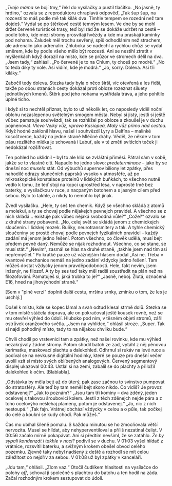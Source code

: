 <!-- 30. 6. 2041, neděle -->

„_Tvoje máma_ se bojí tmy,“ řekl do vysílačky a pustil tlačítko.
„No jasně, ty hrdino,“ ozvala se z reproduktoru chraplavá odpověď, „Tak šup šup, na rozcestí to máš podle mě tak kilák dva. Tímhle tempem se rozední než tam dojdeš.“
Vydal se po štěrkové cestě temným lesem. Ve dne by se mohl držet červené turistické trasy, teď byl rád že se dokáže udržet na cestě – podle toho, kde mezi stromy prosvítají hvězdy a kde mu praskají kamínky pod nohama. Žaludek měl trochu sevřený, spíš odhodláním než strachem, ale adrenalin jako adrenalin. Zhluboka se nadechl a rychlou chůzí se vydal směrem, kde by podle všeho mělo být rozcestí. Ani se nestihl ztratit v myšlenkách když dorazil na místo, kde se průzor ve stromech dělil na dva. „Jsem tady,“ zahlásil.
„Po červené je to na Chlum, ty chceš po modré.“
„No to teda díky ty vole. Asi vidím, kde je modrá.“
„Jo, sorry. Doleva. Asi tři kiláky.“ 

Zabočil tedy doleva. Stezka tady byla o něco širší, víc otevřená a les řidší, takže po obou stranách cesty dokázal proti obloze rozeznat siluety jednotlivých kmenů. Štěrk pod jeho nohama vystřídala tráva, a jeho pohltilo úplné ticho.

I když si to nechtěl přiznat, bylo to už několik let, co naposledy viděl noční oblohu nezaslepenou světelným smogem města. Nebyl si jistý, jestli si ještě vůbec pamatuje souhvězdí, tak se rozhlížel po obloze a zkoušel je v duchu pojmenovat. _Vlevo Velký vůz, vpravo Kasiopea, Malý vůz přímo nad cestou._ Když hodně zaklonil hlavu, našel i souhvězdí Lyry a Delfína – malinké kosočtverce, každý na jedné straně Mléčné dráhy. Věděl, že někde v tom pásu rozlitého mléka je schovaná i Labuť, ale v té změti svítících teček ji nedokázal rozšifrovat.

Ten pohled ho uklidnil – byl to ale klid se zvláštní příměsí. Pátral sám v sobě, jakže se to vlastně cítí. Napadlo ho jedno slovo: _predeterminace_ – jako by se dnešní noc _musela_ stát. Od výbuchů supernov biliony let zpátky, přes nahodilé odrazy slunečních paprsků vysoko v atmosféře, až po mikroskopické konstalace proteinů v lidských buňkách, to všechno nutně vedlo k tomu, že teď stojí na kopci uprostřed lesa, v naprosté tmě bez baterky, s vysílačkou v ruce, s nacpaným batohem a s jasným cílem před sebou. Bylo to takhle, a nikdy to nemohlo být jinak.

Zvedl vysílačku. „Hele, ty seš ten chemik. Když se všechno skládá z atomů a molekul, a ty se chovaj podle nějakejch pevnejch pravidel. A všechno se z nich skládá... existuje pak vůbec nějaká svobodná vůle?“
„Cože?“ ozvalo se z druhé strany pobaveně.
„No, celej svět se skládá jenom z chemickejch sloučenin. I lidskej mozek. Buňky, neurotransmitery a tak. A tyhle chemický sloučeniny se prostě chovaj podle pevnejch fyzikálních pravidel – každý zadání má jenom jedno řešení. Potom všechno, co člověk udělá, musí bejt předem pevně daný. Nemůže se nijak rozhodnout. Všechno, co se stane, se musí stát.“
„Nevim“, zasmál se hlas na druhé straně, „takhle jsem nad tím asi nepřemýšlel.“ Po krátké pauze už vážnějším hlasem dodal „Asi ne. Třeba v kvantové mechanice nemáš na jedno zadání vždycky jedno řešení. Tam můžeš dostat vždycky jenom pravděpodobnosti. Hele, fakt nevim, jsem inženýr, ne filozof. A ty by ses teď taky měl radši soustředit na plán než na filozofování. Pamatuješ si, jaká trubka to je?“
„Jasně, neboj. Žlutá, označená E16, hned na jihovýchodní straně.“

[Sem v "plné verzi" doplnit další cestu, mršinu srnky, zmínku o tom, že les je uschlý.]

Došel k místu, kde se kopec lámal a svah odtud klesal strmě dolů. Stezka se v tom místě stáčela doprava, ale on pokračoval ještě kousek rovně, než se mu otevřel výhled do údolí. Hluboko pod ním, v těsném objetí stromů, zářil ostrůvek oranžového světla.
„Jsem na vyhlídce,“ ohlásil stroze.
„Super. Tak si najdi pohodlný místo, tady to na nějakou chvilku bude.“

Chvíli chodil po vrstevnici tam a zpátky, než našel rovinku, kde mu výhled nezakrývaly žádné stromy. Potom shodil batoh ze zad, vytáhl z něj pěnovou karimatku, maskovací plachtu a dalekohled. Odhrnul si rukáv na levé ruce a podíval se na nevkusné digitální hodinky, které se pouze pro dnešní večer uvolil vzít si místo svých oblíbených analogových. Červený segmentový displej ukazoval 00:43. Ustlal si na zemi, zabalil se do plachty a přiložil dalekohled k očím. [Blablabla].

„Odstávka by měla bejt až do úterý, pak zase začnou to svinstvo pumpovat do stratosféry. Ale teď by tam neměl bejt skoro nikdo. Co vidíš? Je provoz odstavenej?“
„Jak to poznám?“
„Jsou tam tři komíny – dva zděný, jeden ocelovej s takovou šroubovicí kolem. Jestli z těch zděnejch nejde pára a z toho ocelovýho nešlehaj plameny, potom je odstavenej.“
„Jo, nic z nich nestoupá.“
„Tak fajn. Vrátnej obchází vždycky v celou a o půle, tak počkej do celé a koukni se kudy chodí. Pak můžeš.“

Čas mu ubíhal šíleně pomalu. S každou minutou se ho zmocňovala větší nervozita. Musel se hlídat, aby nehyperventiloval a příliš nezatínal čelist. V 00:56 začalo mírně pokapávat. Ani si předtím nevšiml, že se zatáhlo. _Že by sypali kondenzát i takhle v noci?_ podivil se v duchu. V 01:03 vyšel hlídač z vrátnice, rozsvítil baterku, a svižným krokem obešel obvod celého pozemku. Zjevně taky nebyl nadšený z deště a rozhodl se mít celou záležitost co nejdřív za sebou. V 01:08 už byl zpátky v kanceláři.

„Jdu tam,“ ohlásil.
„Zlom vaz.“
Otočil čudlíkem hlasitosti na vysílačce do polohy _off_, schoval ji společně s plachtou do batohu a ten hodil na záda. Začal rozhodným krokem sestupovat do údolí.
